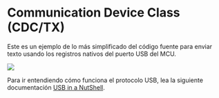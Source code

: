 # Communication Device Class (CDC/TX)

Este es un ejemplo de lo más simplificado del código fuente para enviar texto usando los registros nativos del puerto USB del MCU.

![](https://github.com/nstrappazzonc/CH552/blob/main/src/usb/cdc/tx/CoolTerm.png?raw=true)

Para ir entendiendo cómo funciona el protocolo USB, lea la siguiente documentación [USB in a NutShell](https://www.beyondlogic.org/usbnutshell/usb1.shtml).
